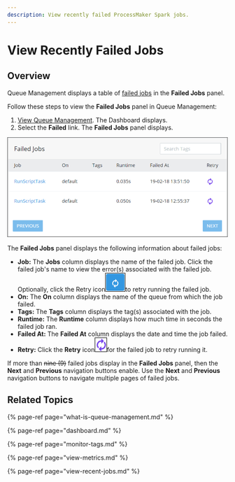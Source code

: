 ```yaml
---
description: View recently failed ProcessMaker Spark jobs.
---
```


# View Recently Failed Jobs

## Overview

Queue Management displays a table of [failed jobs](what-is-queue-management.md#failed-jobs) in the **Failed Jobs** panel.

Follow these steps to view the **Failed Jobs** panel in Queue Management:

1. [View Queue Management](dashboard.md). The Dashboard displays.
2. Select the **Failed** link. The **Failed Jobs** panel displays.

![&quot;Failed Jobs&quot; panel in Queue Management displays failed jobs](../../.gitbook/assets/failed-jobs-page-queue-management-admin.png)

The **Failed Jobs** panel displays the following information about failed jobs:

* **Job:** The **Jobs** column displays the name of the failed job. Click the failed job's name to view the error\(s\) associated with the failed job. Optionally, click the Retry icon![](../../.gitbook/assets/retry-failed-job-icon-2-failed-jobs-page-queue-management-admin.png)to retry running the failed job.
* **On:** The **On** column displays the name of the queue from which the job failed.
* **Tags:** The **Tags** column displays the tag\(s\) associated with the job.
* **Runtime:** The **Runtime** column displays how much time in seconds the failed job ran.
* **Failed At:** The **Failed At** column displays the date and time the job failed.
* **Retry:** Click the **Retry** icon![](../../.gitbook/assets/retry-failed-job-icon-1-failed-jobs-page-queue-management-admin.png)for the failed job to retry running it.

If more than ~~nine \(9\)~~ failed jobs display in the **Failed Jobs** panel, then the **Next** and **Previous** navigation buttons enable. Use the **Next** and **Previous** navigation buttons to navigate multiple pages of failed jobs.

## Related Topics

{% page-ref page="what-is-queue-management.md" %}

{% page-ref page="dashboard.md" %}

{% page-ref page="monitor-tags.md" %}

{% page-ref page="view-metrics.md" %}

{% page-ref page="view-recent-jobs.md" %}

